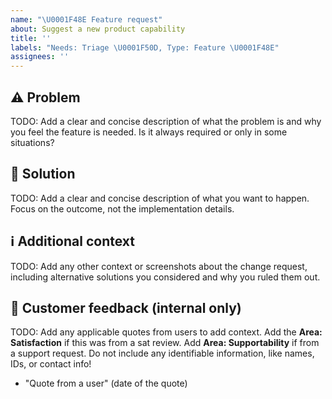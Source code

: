 ```yaml
---
name: "\U0001F48E Feature request"
about: Suggest a new product capability
title: ''
labels: "Needs: Triage \U0001F50D, Type: Feature \U0001F48E"
assignees: ''
---
```


<!--
⚠️⚠️⚠️ BEFORE YOU SUBMIT ⚠️⚠️⚠️
1. Does this require API changes? If so, use https://aka.ms/costmgmt/feedback.
2. Confirm there isn't an issue already. If so, vote it up (👍) and add comments.
3. Complete all TODO items below and remove the TODO lines (including stars) after.
4. Internal: Add applicable labels: Type, Micro PR, Area, Feature
-->

## ⚠️ Problem
TODO: Add a clear and concise description of what the problem is and why you feel the feature is needed. Is it always required or only in some situations?

## 💎 Solution
TODO: Add a clear and concise description of what you want to happen. Focus on the outcome, not the implementation details. 

## ℹ️ Additional context
TODO: Add any other context or screenshots about the change request, including alternative solutions you considered and why you ruled them out.

## 💬 Customer feedback (internal only)
TODO: Add any applicable quotes from users to add context. Add the **Area: Satisfaction** if this was from a sat review. Add **Area: Supportability** if from a support request. Do not include any identifiable information, like names, IDs, or contact info!
- "Quote from a user" (date of the quote)
